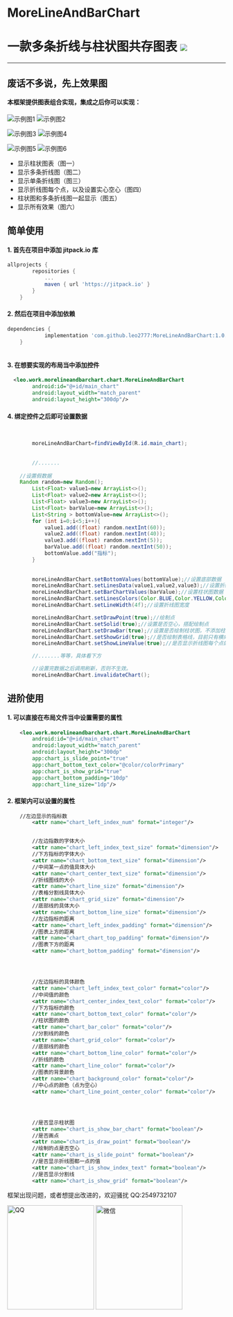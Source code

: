 # MoreLineAndBarChart
# 一款多条折线与柱状图共存图表 [![](https://jitpack.io/v/leo2777/MoreLineAndBarChart.svg)](https://jitpack.io/#leo2777/MoreLineAndBarChart)
***
## 废话不多说，先上效果图

#### 本框架提供图表组合实现，集成之后你可以实现：

![示例图1](https://github.com/leo2777/MoreLineAndBarChart/blob/master/demoImg/img1.png)     ![示例图2](https://github.com/leo2777/MoreLineAndBarChart/blob/master/demoImg/img2.png)

![示例图3](https://github.com/leo2777/MoreLineAndBarChart/blob/master/demoImg/img3.png)     ![示例图4](https://github.com/leo2777/MoreLineAndBarChart/blob/master/demoImg/img4.png)

![示例图5](https://github.com/leo2777/MoreLineAndBarChart/blob/master/demoImg/img5.png)     ![示例图6](https://github.com/leo2777/MoreLineAndBarChart/blob/master/demoImg/img6.png)








- 显示柱状图表（图一）
- 显示多条折线图（图二）
- 显示单条折线图（图三）
- 显示折线图每个点，以及设置实心空心（图四）
- 柱状图和多条折线图一起显示（图五）
- 显示所有效果（图六）





## 简单使用

#### 1. 首先在项目中添加 jitpack.io 库

```gradle
allprojects {
		repositories {
			...
			maven { url 'https://jitpack.io' }
		}
	}
```

#### 2. 然后在项目中添加依赖

```gradle
dependencies {
	        implementation 'com.github.leo2777:MoreLineAndBarChart:1.0.1'
	}
 
 ``` 
 
 #### 3. 在想要实现的布局当中添加控件
 
```xml
  <leo.work.morelineandbarchart.chart.MoreLineAndBarChart
        android:id="@+id/main_chart"
        android:layout_width="match_parent"
        android:layout_height="300dp"/>
```

#### 4. 绑定控件之后即可设置数据

```java


        moreLineAndBarChart=findViewById(R.id.main_chart);
	
	
        //.......
	
	//设置假数据
	Random random=new Random();
        List<Float> value1=new ArrayList<>();
        List<Float> value2=new ArrayList<>();
        List<Float> value3=new ArrayList<>();
        List<Float> barValue=new ArrayList<>();
        List<String > bottomValue=new ArrayList<>();
        for (int i=0;i<5;i++){
            value1.add((float) random.nextInt(60));
            value2.add((float) random.nextInt(40));
            value3.add((float) random.nextInt(5));
            barValue.add((float) random.nextInt(50));
            bottomValue.add("指标");
        }
	
	
        moreLineAndBarChart.setBottomValues(bottomValue);//设置底部数据
        moreLineAndBarChart.setLinesData(value1,value2,value3);//设置折线图数据，
        moreLineAndBarChart.setBarChartValues(barValue);//设置柱状图数据
        moreLineAndBarChart.setLinesColors(Color.BLUE,Color.YELLOW,Color.RED);//设置折线的颜色，不设置会有默认，但是一旦设置需和上面的折线图的条数一样。
        moreLineAndBarChart.setLineWidth(4f);//设置折线图宽度

        moreLineAndBarChart.setDrawPoint(true);//绘制点
        moreLineAndBarChart.setSolid(true);//设置是否空心，搭配绘制点
        moreLineAndBarChart.setDrawBar(true);//设置是否绘制柱状图，不添加柱状图数据也有同样效果
        moreLineAndBarChart.setShowGrid(true);//是否绘制表格线，目前只有横向分割线
        moreLineAndBarChart.setShowLineValue(true);//是否显示折线图每个点的数值（当点太多的时候不生效）

        //.......等等，具体看下方

        //设置完数据之后调用刷新，否则不生效。
        moreLineAndBarChart.invalidateChart();
```






## 进阶使用

#### 1. 可以直接在布局文件当中设置需要的属性

```xml
    <leo.work.morelineandbarchart.chart.MoreLineAndBarChart
        android:id="@+id/main_chart"
        android:layout_width="match_parent"
        android:layout_height="300dp"
        app:chart_is_slide_point="true"
        app:chart_bottom_text_color="@color/colorPrimary"
        app:chart_is_show_grid="true"
        app:chart_bottom_padding="10dp"
        app:chart_line_size="1dp"/>
```
 

#### 2. 框架内可以设置的属性

```xml
    //左边显示的指标数
        <attr name="chart_left_index_num" format="integer"/>


        //左边指数的字体大小
        <attr name="chart_left_index_text_size" format="dimension"/>
        //下方指标的字体大小
        <attr name="chart_bottom_text_size" format="dimension"/>
        //中间某一点的值具体大小
        <attr name="chart_center_text_size" format="dimension"/>
        //折线图线的大小
        <attr name="chart_line_size" format="dimension"/>
        //表格分割线具体大小
        <attr name="chart_grid_size" format="dimension"/>
        //底部线的具体大小
        <attr name="chart_bottom_line_size" format="dimension"/>
        //左边指标的距离
        <attr name="chart_left_index_padding" format="dimension"/>
        //图表上方的距离
        <attr name="chart_chart_top_padding" format="dimension"/>
        //图表下方的距离
        <attr name="chart_bottom_padding" format="dimension"/>




        //左边指标的具体颜色
        <attr name="chart_left_index_text_color" format="color"/>
        //中间值的颜色
        <attr name="chart_center_index_text_color" format="color"/>
        //下方指标的颜色
        <attr name="chart_bottom_text_color" format="color"/>
        //柱状图的颜色
        <attr name="chart_bar_color" format="color"/>
        //分割线的颜色
        <attr name="chart_grid_color" format="color"/>
        //底部线的颜色
        <attr name="chart_bottom_line_color" format="color"/>
        //折线的颜色
        <attr name="chart_line_color" format="color"/>
        //图表的背景颜色
        <attr name="chart_background_color" format="color"/>
        //中心点的颜色（点为空心）
        <attr name="chart_line_point_center_color" format="color"/>




        //是否显示柱状图
        <attr name="chart_is_show_bar_chart" format="boolean"/>
        //是否画点
        <attr name="chart_is_draw_point" format="boolean"/>
        //绘制的点是否空心
        <attr name="chart_is_slide_point" format="boolean"/>
        //是否显示折线图都一点的值
        <attr name="chart_is_show_index_text" format="boolean"/>
        //是否显示分割线
        <attr name="chart_is_show_grid" format="boolean"/>
```
  
  

框架出现问题，或者想提出改进的，欢迎骚扰 QQ:2549732107 

<img src="https://github.com/leo2777/MoreLineAndBarChart/blob/master/demoImg/qq.png" width = "200" height = "240" alt="QQ"/>                 <img src="https://github.com/leo2777/MoreLineAndBarChart/blob/master/demoImg/wechet.png" width = "200" height = "240" alt="微信"/>







